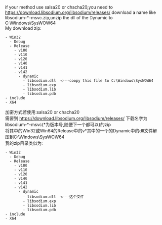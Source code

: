 if your method use salsa20 or chacha20,you need to https://download.libsodium.org/libsodium/releases/ download a name like libsodium-\*-msvc.zip,unzip the dll of the Dynamic to C:\Windows\SysWOW64  
My download zip:  
```
- Win32
  - Debug
  - Release
    - v100
    - v110
    - v120
    - v140
    - v141
    - v142
      - dynamic
        - libsodium.dll  <---coopy this file to C:\Windows\SysWOW64
        - libsodium.exp
        - libsodium.lib
        - libsodium.pdb
- include
- X64
```


加密方式若使用:salsa20 or chacha20  
需要到 https://download.libsodium.org/libsodium/releases/ 下载名字为libsodium-\*-msvc(\*为版本号,随便下一个都可以)的zip  
将其中的Win32或Win64的Release中的v*其中的一个的Dynamic中的dll文件解压到C:\Windows\SysWOW64  
我的zip目录类似为:

```
- Win32
  - Debug
  - Release
    - v100
    - v110
    - v120
    - v140
    - v141
    - v142
      - dynamic
        - libsodium.dll  <---这个文件
        - libsodium.exp
        - libsodium.lib
        - libsodium.pdb
- include
- X64
```